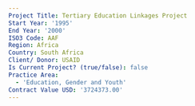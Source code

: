 ```yaml
---
Project Title: Tertiary Education Linkages Project
Start Year: '1995'
End Year: '2000'
ISO3 Code: AAF
Region: Africa
Country: South Africa
Client/ Donor: USAID
Is Current Project? (true/false): false
Practice Area:
  - 'Education, Gender and Youth'
Contract Value USD: '3724373.00'
---
```


